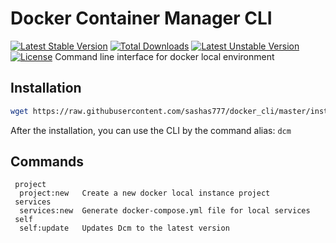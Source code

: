 # Docker Container Manager CLI
[![Latest Stable Version](https://poser.pugx.org/thesgroup/docker-container-manager/v)](//packagist.org/packages/thesgroup/docker-container-manager) [![Total Downloads](https://poser.pugx.org/thesgroup/docker-container-manager/downloads)](//packagist.org/packages/thesgroup/docker-container-manager) [![Latest Unstable Version](https://poser.pugx.org/thesgroup/docker-container-manager/v/unstable)](//packagist.org/packages/thesgroup/docker-container-manager) [![License](https://poser.pugx.org/thesgroup/docker-container-manager/license)](//packagist.org/packages/thesgroup/docker-container-manager)
Command line interface for docker local environment

## Installation
```bash
wget https://raw.githubusercontent.com/sashas777/docker_cli/master/install/installer -O - -q | php --
```
After the installation, you can use the CLI by the command alias: `dcm` 

## Commands
```
 project
  project:new   Create a new docker local instance project
 services
  services:new  Generate docker-compose.yml file for local services
 self
  self:update   Updates Dcm to the latest version
```